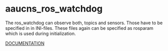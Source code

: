 # aaucns_ros_watchdog

The ros_watchdog can observe both, topics and sensors. Those have to be specified in in INI-files. These files again can be specified as rosparam which is used during initialization.

[DOCUMENTATION](./ros_watchdog/README.md)
